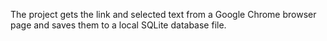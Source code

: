 The project gets the link and selected text from a Google Chrome browser page and saves them to a local SQLite database file.
